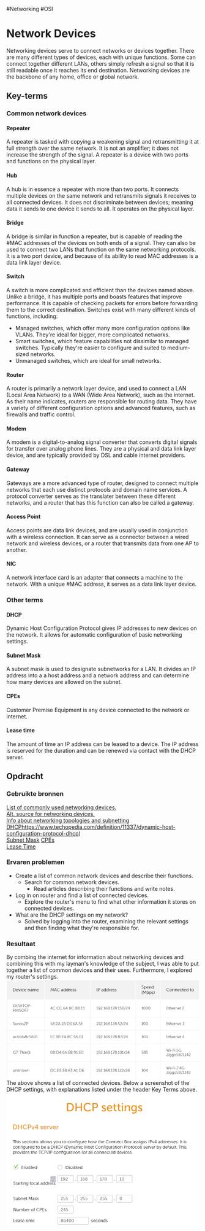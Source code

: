 #Networking #OSI

# Network Devices
Networking devices serve to connect networks or devices together. There are many different types of devices, each with unique functions. Some can connect together different LANs, others simply refresh a signal so that it is still readable once it reaches its end destination. Networking devices are the backbone of any home, office or global network.

## Key-terms
### Common network devices
#### Repeater
A repeater is tasked with copying a weakening signal and retransmitting it at full strength over the same network. It is not an amplifier; it does not increase the strength of the signal. A repeater is a device with two ports and functions on the physical layer.

#### Hub
A hub is in essence a repeater with more than two ports. It connects multiple  devices on the same network and retransmits signals it receives to all connected devices. It does not discriminate between devices; meaning data it sends to one device it sends to all. It operates on the physical layer.

#### Bridge
A bridge is similar in function a repeater, but is capable of reading the #MAC addresses of the devices on both ends of a signal. They can also be used to connect two LANs that function on the same networking protocols. It is a two port device, and because of its ability to read MAC addresses is a data link layer device.

#### Switch
A switch is more complicated and efficient than the devices named above. Unlike a bridge, it has multiple ports and boasts features that improve performance. It is capable of checking packets for errors before forwarding them to the correct destination. Switches exist with many different kinds of functions, including:
* Managed switches, which offer many more configuration options like VLANs. They're ideal for bigger, more complicated networks.
* Smart switches, which feature capabilities not dissimilar to managed switches. Typically they're easier to configure and suited to medium-sized networks.
* Unmanaged switches, which are ideal for small networks.

#### Router
A router is primarily a network layer device, and used to connect a LAN (Local Area Network) to a WAN (Wide Area Network), such as the internet. As their name indicates, routers are responsible for routing data. They have a variety of different configuration options and advanced features, such as firewalls and traffic control.

#### Modem
A modem is a digital-to-analog signal converter that converts digital signals for transfer over analog phone lines. They are a physical and data link layer device, and are typically provided by DSL and cable internet providers.

#### Gateway
Gateways are a more advanced type of router, designed to connect multiple networks that each use distinct protocols and domain name services. A protocol converter serves as the translater between these different networks, and a router that has this function can also be called a gateway.

#### Access Point
Access points are data link devices, and are usually used in conjunction with a wireless connection. It can serve as a connector between a wired network and wireless devices, or a router that transmits data from one AP to another. 

#### NIC
A network interface card is an adapter that connects a machine to the network. With a unique #MAC address, it serves as a data link layer device.

### Other terms
#### DHCP
Dynamic Host Configuration Protocol gives IP addresses to new devices on the network. It allows for automatic configuration of basic networking settings.

#### Subnet Mask
A subnet mask is used to designate subnetworks for a LAN. It divides an IP address into a a host address and a network address and can determine how many devices are allowed on the subnet.

#### CPEs
Customer Premise Equipment is any device connected to the network or internet.

#### Lease time
The amount of time an IP address can be leased to a device. The IP address is reserved for the duration and can be renewed via contact with the DHCP server.

## Opdracht
### Gebruikte bronnen
[List of commonly used networking devices.](https://www.geeksforgeeks.org/network-devices-hub-repeater-bridge-switch-router-gateways/)  
[Alt. source for networking devices.](https://blog.netwrix.com/2019/01/08/network-devices-explained/)  
[Info about networking topologies and subnetting](https://tryhackme.com/room/introtolan)  
[DHCP]([)https://www.techopedia.com/definition/11337/dynamic-host-configuration-protocol-dhcp)  
[Subnet Mask](https://www.techopedia.com/definition/5563/subnet-mask)
[CPEs](https://www.promptlink.com/media-library/blog/what-is-cpe-and-why-does-it-matter.html)  
[Lease Time](https://lazyadmin.nl/home-network/dhcp-lease-time/)

### Ervaren problemen
* Create a list of common network devices and describe their functions.
	* Search for common network devices.
		* Read articles describing their functions and write notes.  
* Log in on router and find a list of connected devices.
	* Explore the router's menu to find what other information it stores on connected devices.
* What are the DHCP settings on my network?
	* Solved by logging into the router, examining the relevant settings and then finding what they're responsible for.

### Resultaat
By combing the internet for information about networking devices and combining this with my layman's knowledge of the subject, I was able to put together a list of common devices and their uses. Furthermore, I explored my router's settings.  
![A screenshot of connected devices.](../../00_includes/NTW-02_screenshot1.png)  
The above shows a list of connected devices. Below a screenshot of the DHCP settings, with explanations listed under the header Key Terms above.  
![Screenshot of my DHCP settings.](../../00_includes/NTW-02_screenshot2.png)